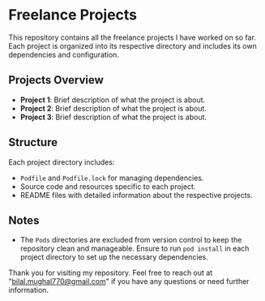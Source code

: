 # Freelance Projects

This repository contains all the freelance projects I have worked on so far. Each project is organized into its respective directory and includes its own dependencies and configuration.

## Projects Overview

- **Project 1**: Brief description of what the project is about.
- **Project 2**: Brief description of what the project is about.
- **Project 3**: Brief description of what the project is about.

## Structure

Each project directory includes:

- `Podfile` and `Podfile.lock` for managing dependencies.
- Source code and resources specific to each project.
- README files with detailed information about the respective projects.

## Notes

- The `Pods` directories are excluded from version control to keep the repository clean and manageable. Ensure to run `pod install` in each project directory to set up the necessary dependencies.

Thank you for visiting my repository. Feel free to reach out at "bilal.mughal770@gmail.com" if you have any questions or need further information.

